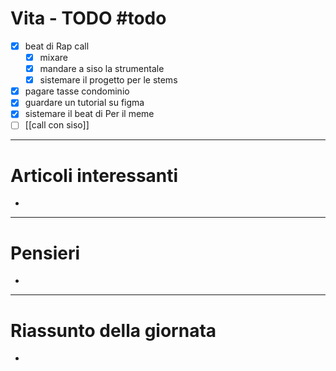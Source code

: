 # Vita - TODO #todo 
- [x] beat di Rap call
    - [x] mixare
    - [x] mandare a siso la strumentale
    - [x] sistemare il progetto per le stems
- [x] pagare tasse condominio
- [x] guardare un tutorial su figma
- [x] sistemare il beat di Per il meme
- [ ] [[call con siso]]

---

# Articoli interessanti
- 

---

# Pensieri
- 

---

# Riassunto della giornata
- 